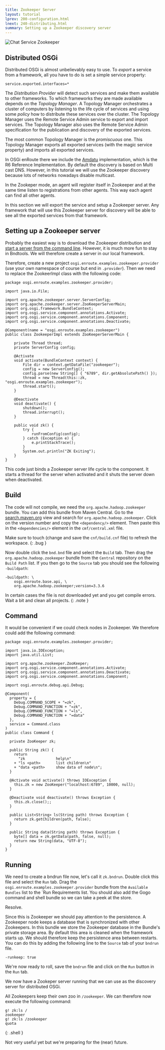 ```yaml
---
title: Zookeeper Server 
layout: tutorial
lprev: 200-configuration.html
lnext: 240-distributing.html
summary: Setting up a Zookeeper discovery server
---
```


![Chat Service Zookeeper](/img/tutorial_rsa/overview-zookeeper.png)

## Distributed OSGi

Distributed OSGi is almost unbelievably easy to use. To _export_ a service from a framework, all you have to do is set a simple service property:

	service.exported.interfaces=*

The _Distribution Provider_ will detect such services and make them available to other frameworks. To which frameworks they are made available depends on the _Topology Manager_. A Topology Manager orchestrates a cluster of computers by listening to the life cycle of services and using some _policy_ how to distribute these services over the cluster. The Topology Manager uses the Remote Service Admin service to export and import services. The Topology Manager also uses the Remote Service Admin specification for the publication and discovery of the exported services.

The most common Topology Manager is the _promiscuous_ one. This Topology Manager exports all exported services (with the magic service property) and imports all exported services.

In OSGi enRoute there we include the [Amdatu][1] implementation, which is the R6 Reference Implementation. By default the discovery is based on Multi cast DNS. However, in this tutorial we will use the Zookeeper discovery because lots of networks nowadays disable multicast.

In the Zookeper mode, an agent will register itself in Zookeeper and at the same time listen to registrations from other agents. This way each agent can find all other agents. 

In this section we will export the service and setup a Zookeeper server. Any framework that will use this Zookeeper server for discovery will be able to see all the exported services from that framework.

## Setting up a Zookeeper server

Probably the easiest way is to download the Zookeeper distribution and [start a server from the command line][2]. However, it is much more fun to stay in Bndtools. We will therefore create a server in our local framework.

Therefore, create a new project `osgi.enroute.examples.zookeeper.provider` (use your own namespace of course but end in `.provider`). Then we need to replace the ZookeerImpl class with the following code:

	package osgi.enroute.examples.zookeeper.provider;
	
	import java.io.File;
	
	import org.apache.zookeeper.server.ServerConfig;
	import org.apache.zookeeper.server.ZooKeeperServerMain;
	import org.osgi.framework.BundleContext;
	import org.osgi.service.component.annotations.Activate;
	import org.osgi.service.component.annotations.Component;
	import org.osgi.service.component.annotations.Deactivate;
	
	@Component(name = "osgi.enroute.examples.zookeeper")
	public class ZookeeperImpl extends ZooKeeperServerMain {
		
		private Thread thread;
		private ServerConfig config;
	
		@Activate
		void activate(BundleContext context) {
			File dir = context.getDataFile("zookeeper");
			config = new ServerConfig();
			config.parse(new String[] { "6789", dir.getAbsolutePath() });
			thread = new Thread(this::zk, "osgi.enroute.examples.zookeeper");
			thread.start();
		}
	
		@Deactivate
		void deactivate() {
			shutdown();
			thread.interrupt();
		}
		
		public void zk() {
			try {
				runFromConfig(config);
			} catch (Exception e) {
				e.printStackTrace();
			}
			System.out.println("ZK Exiting");
		}
	}

This code just binds a Zookeeper server life cycle to the component. It starts a thread for the server when activated and it shuts the server down when deactivated.

## Build

The code will not compile, we need the `org.apache.hadoop.zookeeper` bundle. 
You can add this bundle from Maven Central. Go to the [search.maven.org](https://search.maven.org) view 
and search for `org.apache.hadoop.zookeeper`. Click on the version number and copy the 
`<dependency/>` element. Then paste this in the `<dependencies/>` element in the
`cmf/central.xml` file. 

Make sure to touch (change and save the `cnf/build.cnf` file) to refresh the workspace. 
{: .bug }

Now double click the `bnd.bnd` file and select the `Build` tab. Then drag the 
`org.apache.hadoop.zookeeper` bundle from the `Central` repository on the `Build Path` list. 
If you then go to the `Source` tab you should see the following `-buildpath`:

	-buildpath: \
		osgi.enroute.base.api, \
		org.apache.hadoop.zookeeper;version=3.3.6

In certain cases the file is not downloaded yet and you get compile errors. Wait a bit and clean all projects.
{: .note } 

## Command

It would be convenient if we could check nodes in Zookeeper. We therefore could add the following command:

	package osgi.enroute.examples.zookeeper.provider;
	
	import java.io.IOException;
	import java.util.List;
	
	import org.apache.zookeeper.ZooKeeper;
	import org.osgi.service.component.annotations.Activate;
	import org.osgi.service.component.annotations.Deactivate;
	import org.osgi.service.component.annotations.Component;
	
	import osgi.enroute.debug.api.Debug;
	
	@Component(
	  property = { 
	    Debug.COMMAND_SCOPE + "=zk",  
	    Debug.COMMAND_FUNCTION + "=zk", 
	    Debug.COMMAND_FUNCTION + "=ls",
	    Debug.COMMAND_FUNCTION + "=data" 
	  }, 
	  service = Command.class
	)
	public class Command {
	
	  private ZooKeeper zk;
	
	  public String zk() {
	    return
	      "zk              help\n"
	    + "ls <path>       list children\n"
	    + "data <path>     show data of node\n";
	  }
	
	  @Activate void activate() throws IOException {
	    this.zk = new ZooKeeper("localhost:6789", 10000, null);
	  }
			
	  @Deactivate void deactivate() throws Exception {
	    this.zk.close();;
	  }
		
	  public List<String> ls(String path) throws Exception {
	    return zk.getChildren(path, false);
	  }
	
	  public String data(String path) throws Exception {
	    byte[] data = zk.getData(path, false, null);
	    return new String(data, "UTF-8");
	  }
	}

## Running

We need to create a bndrun file now, let's call it `zk.bndrun`. Double click this file and select the `Run` tab. Drag the `osgi.enroute.examples.zookeeper.provider` bundle from the `Available Bundles` list to the `Run Requirements list. You should also add the Gogo command and shell bundle so we can take a peek at the store. 

Resolve.

Since this is Zookeeper we should pay attention to the persistence. A Zookeeper node keeps a database that is synchronized with other Zookeepers. In this bundle we store the Zookeeper database in the Bundle's private storage area. By default this area is cleaned when the framework starts up. We should therefore keep the persistence area between restarts. You can do this by adding the following line to the `Source` tab of your `bndrun` file.

	-runkeep: true

We're now ready to roll, save the `bndrun` file and click on the `Run` button in the `Run` tab.

We now have a Zookeper server running that we can use as the discovery server for distributed OSGi.


All Zookeepers keep their own zoo in `/zookeeper`. We can therefore now execute the following command:

	g! zk:ls /
	zookeeper
	g! zk:ls /zookeeper
	quota
{: .shell }

Not very useful yet but we're preparing for the (near) future.

[1]: http://www.amdatu.org/
[2]: https://zookeeper.apache.org/doc/r3.3.3/zookeeperStarted.html
